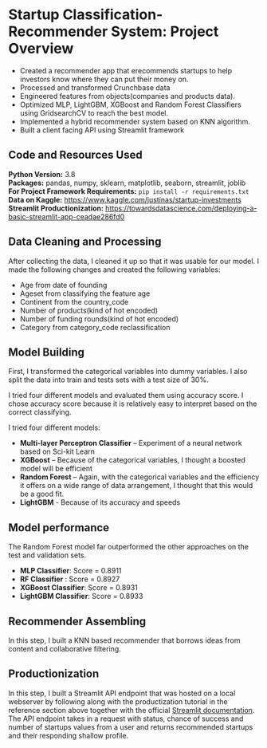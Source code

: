 # Startup Classification-Recommender System: Project Overview

* Created a recommender app that erecommends startups to help investors know where they can put their money on.
* Processed and transformed Crunchbase data
* Engineered features from objects(companies and products data).
* Optimized MLP, LightGBM, XGBoost and Random Forest Classifiers using GridsearchCV to reach the best model. 
* Implemented a hybrid recommender system based on KNN algorithm.
* Built a client facing API using Streamlit framework

## Code and Resources Used 
**Python Version:** 3.8  
**Packages:** pandas, numpy, sklearn, matplotlib, seaborn, streamlit, joblib  
**For Project Framework Requirements:**  ```pip install -r requirements.txt```  
**Data on Kaggle:** https://www.kaggle.com/justinas/startup-investments 
**Streamlit Productionization:** https://towardsdatascience.com/deploying-a-basic-streamlit-app-ceadae286fd0

## Data Cleaning and Processing
After collecting the data, I cleaned it up so that it was usable for our model. I made the following changes and created the following variables:

*	Age from date of founding 
*	Ageset from classifying the feature age
*	Continent from the country_code 
*	Number of products(kind of hot encoded)
*	Number of funding rounds(kind of hot encoded) 
*	Category from category_code reclassification

## Model Building 

First, I transformed the categorical variables into dummy variables. I also split the data into train and tests sets with a test size of 30%.   

I tried four different models and evaluated them using accuracy score. I chose accuracy score because it is relatively easy to interpret based on the correct classifying.   

I tried four different models:
*	**Multi-layer Perceptron Classifier** – Experiment of a neural network based on Sci-kit Learn
*	**XGBoost** – Because of the categorical variables, I thought a boosted model will be efficient
*	**Random Forest** – Again, with the categorical variables and the efficiency it offers on a wide range of data arrangement, I thought that this would be a good fit.
*   **LightGBM** - Because of its accuracy and speeds

## Model performance

The Random Forest model far outperformed the other approaches on the test and validation sets.
*   **MLP Classifier**: Score = 0.8911
*	**RF Classifier** :  Score = 0.8927
*	**XGBoost Classifier**: Score = 0.8931
*	**LightGBM Classifier**: Score = 0.8933

## Recommender Assembling

In this step, I built a KNN based recommender that borrows ideas from content and collaborative filtering.
## Productionization

In this step, I built a Streamlit API endpoint that was hosted on a local webserver by following along with the productization tutorial in the reference section above together with the official [Streamlit documentation](https://docs.streamlit.io/en/stable/). The API endpoint takes in a request with status, chance of success and number of startups values from a user and returns recommended startups and their responding shallow profile.